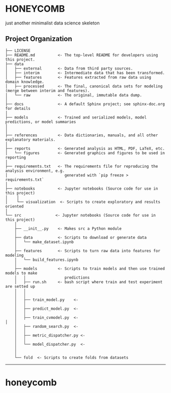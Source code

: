 HONEYCOMB
==============================

just another minimalist data science skeleton

Project Organization
------------

    ├── LICENSE
    ├── README.md          <- The top-level README for developers using this project.
    ├── data
    │   ├── external       <- Data from third party sources.
    │   ├── interim        <- Intermediate data that has been transformed.
    │   ├── features       <- Features extracted from raw data using domain knowledge.
    │   ├── processed      <- The final, canonical data sets for modeling (merge between interim and features).
    │   └── raw            <- The original, immutable data dump.
    │
    ├── docs               <- A default Sphinx project; see sphinx-doc.org for details
    │
    ├── models             <- Trained and serialized models, model predictions, or model summaries
    │
    │
    ├── references         <- Data dictionaries, manuals, and all other explanatory materials.
    │
    ├── reports            <- Generated analysis as HTML, PDF, LaTeX, etc.
    │   └── figures        <- Generated graphics and figures to be used in reporting
    │
    ├── requirements.txt   <- The requirements file for reproducing the analysis environment, e.g.
    │                         generated with `pip freeze > requirements.txt`
    │ 
    ├── notebooks          <- Jupyter notebooks (Source code for use in this project)
    │    │
    │    └── visualization  <- Scripts to create exploratory and results oriented
    │
    └── src               <- Jupyter notebooks (Source code for use in this project)
        │
        ├── __init__.py    <- Makes src a Python module
        │
        ├── data           <- Scripts to download or generate data
        │   └── make_dataset.ipynb
        │
        ├── features       <- Scripts to turn raw data into features for modeling
        │   └── build_features.ipynb
        │
        ├── models         <- Scripts to train models and then use trained models to make
        │   │                 predictions
        │   ├── run.sh     <- bash script where train and test experiment are setted up
        │   │
        │   │
        │   ├── train_model.py    <-
        │   │ 
        │   ├── predict_model.py  <-
        │   │
        │   ├── train_cvmodel.py  <-
	│   │
        │   ├── random_search.py  <-
        │   │
        │   ├── metric_dispatcher.py <-
        │   │
        │   └── model_dispatcher.py  <-
        │
        │
        └── fold  <- Scripts to create folds from datasets 

--------


# honeycomb
